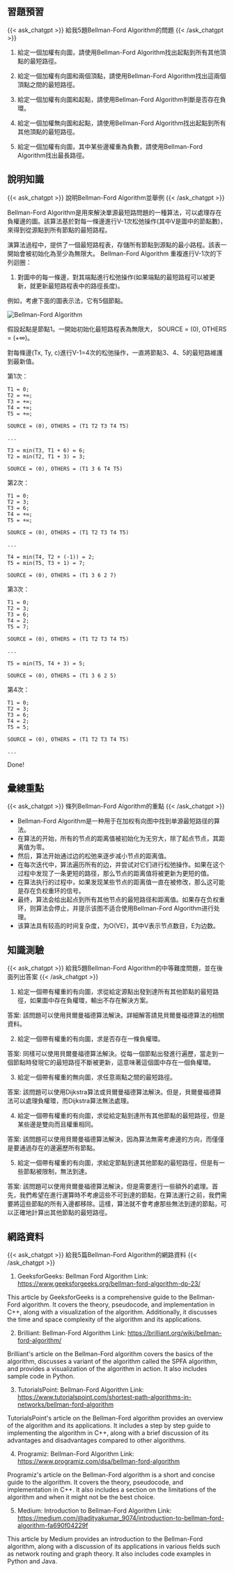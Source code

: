 ## 習題預習
{{< ask_chatgpt >}}
給我5題Bellman-Ford Algorithm的問題
{{< /ask_chatgpt >}}



1. 給定一個加權有向圖，請使用Bellman-Ford Algorithm找出起點到所有其他頂點的最短路徑。

2. 給定一個加權有向圖和兩個頂點，請使用Bellman-Ford Algorithm找出這兩個頂點之間的最短路徑。

3. 給定一個加權有向圖和起點，請使用Bellman-Ford Algorithm判斷是否存在負環。

4. 給定一個加權無向圖和起點，請使用Bellman-Ford Algorithm找出起點到所有其他頂點的最短路徑。

5. 給定一個加權有向圖，其中某些邊權重為負數，請使用Bellman-Ford Algorithm找出最長路徑。   

## 說明知識
{{< ask_chatgpt >}}
說明Bellman-Ford Algorithm並舉例
{{< /ask_chatgpt >}}



Bellman-Ford Algorithm是用來解決單源最短路問題的一種算法，可以處理存在負權邊的圖。該算法基於對每一條邊進行V-1次松弛操作(其中V是圖中的節點數)，來得到從源點到所有節點的最短路程。

演算法過程中，提供了一個最短路程表，存儲所有節點到源點的最小路程。該表一開始會被初始化為至少為無限大。 Bellman-Ford Algorithm 重複進行V-1次的下列迴圈：

1. 對圖中的每一條邊，對其端點進行松弛操作(如果端點的最短路程可以被更新，就更新最短路程表中的路徑長度)。

例如，考慮下面的圖表示法，它有5個節點。

![Bellman-Ford Algorithm](https://i.imgur.com/ZORymh4.png)

假設起點是節點1。一開始初始化最短路程表為無限大， SOURCE = (0), OTHERS = (+∞)。

對每條邊(Tx, Ty, c)進行V-1=4次的松弛操作，一直將節點3、4、5的最短路維護到最新值。

第1次：

    T1 = 0;
    T2 = +∞;
    T3 = +∞;
    T4 = +∞;
    T5 = +∞;

    SOURCE = (0), OTHERS = (T1 T2 T3 T4 T5)

    ...

    T3 = min(T3, T1 + 6) = 6;
    T2 = min(T2, T1 + 3) = 3;

    SOURCE = (0), OTHERS = (T1 3 6 T4 T5)
    

第2次：

    T1 = 0;
    T2 = 3;
    T3 = 6;
    T4 = +∞;
    T5 = +∞;

    SOURCE = (0), OTHERS = (T1 T2 T3 T4 T5)

    ...

    T4 = min(T4, T2 + (-1)) = 2;
    T5 = min(T5, T3 + 1) = 7;

    SOURCE = (0), OTHERS = (T1 3 6 2 7)

第3次：

    T1 = 0;
    T2 = 3;
    T3 = 6;
    T4 = 2;
    T5 = 7;

    SOURCE = (0), OTHERS = (T1 T2 T3 T4 T5)

    ...

    T5 = min(T5, T4 + 3) = 5;

    SOURCE = (0), OTHERS = (T1 3 6 2 5)

第4次：

    T1 = 0;
    T2 = 3;
    T3 = 6;
    T4 = 2;
    T5 = 5;

    SOURCE = (0), OTHERS = (T1 T2 T3 T4 T5)

    ...

Done!   

## 彙總重點
{{< ask_chatgpt >}}
條列Bellman-Ford Algorithm的重點
{{< /ask_chatgpt >}}



- Bellman-Ford Algorithm是一种用于在加权有向图中找到单源最短路径的算法。
- 在算法的开始，所有的节点的距离值被初始化为无穷大，除了起点节点，其距离值为零。
- 然后，算法开始通过边的松弛来逐步减小节点的距离值。
- 在每次迭代中，算法遍历所有的边，并尝试对它们进行松弛操作。如果在这个过程中发现了一条更短的路径，那么节点的距离值将被更新为更短的值。
- 在算法执行的过程中，如果发现某些节点的距离值一直在被修改，那么这可能是存在负权重环的信号。
- 最终，算法会给出起点到所有其他节点的最短路径和距离值。如果存在负权重环，则算法会停止，并提示该图不适合使用Bellman-Ford Algorithm进行处理。
- 该算法具有较高的时间复杂度，为O(VE)，其中V表示节点数目，E为边数。   

## 知識測驗
{{< ask_chatgpt >}}
給我5題Bellman-Ford Algorithm的中等難度問題，並在後面列出答案
{{< /ask_chatgpt >}}



1. 給定一個帶有權重的有向圖，求從給定源點出發到達所有其他節點的最短路徑，如果圖中存在負權環，輸出不存在解決方案。

答案: 該問題可以使用貝爾曼福德算法解決。詳細解答請見貝爾曼福德算法的相關資料。

2. 給定一個帶有權重的有向圖，求是否存在一條負權環。

答案: 同樣可以使用貝爾曼福德算法解決。從每一個節點出發進行遍歷，當走到一個節點時發現它的最短路徑不斷被更新，這意味著這個圖中存在一個負權環。

3. 給定一個帶有權重的無向圖，求任意兩點之間的最短路徑。

答案: 該問題可以使用Dijkstra算法或貝爾曼福德算法解決。但是，貝爾曼福德算法可以處理負權環，而Dijkstra算法無法處理。

4. 給定一個帶有權重的有向圖，求從給定點到達所有其他節點的最短路徑，但是某些邊是雙向而且權重相同。

答案: 該問題可以使用貝爾曼福德算法解決，因為算法無需考慮邊的方向，而僅僅是要通過存在的邊遍歷所有節點。

5. 給定一個帶有權重的有向圖，求給定節點到達其他節點的最短路徑，但是有一些節點被限制，無法到達。

答案: 該問題可以使用貝爾曼福德算法解決，但是需要進行一些額外的處理。首先，我們希望在進行運算時不考慮這些不可到達的節點，在算法運行之前，我們需要將這些節點的所有入邊都移除。這樣，算法就不會考慮那些無法到達的節點，可以正確地計算出其他節點的最短路徑。   

## 網路資料
{{< ask_chatgpt >}}
給我5篇Bellman-Ford Algorithm的網路資料
{{< /ask_chatgpt >}}



1. GeeksforGeeks: Bellman Ford Algorithm
Link: https://www.geeksforgeeks.org/bellman-ford-algorithm-dp-23/

This article by GeeksforGeeks is a comprehensive guide to the Bellman-Ford algorithm. It covers the theory, pseudocode, and implementation in C++, along with a visualization of the algorithm. Additionally, it discusses the time and space complexity of the algorithm and its applications.

2. Brilliant: Bellman-Ford Algorithm
Link: https://brilliant.org/wiki/bellman-ford-algorithm/

Brilliant's article on the Bellman-Ford algorithm covers the basics of the algorithm, discusses a variant of the algorithm called the SPFA algorithm, and provides a visualization of the algorithm in action. It also includes sample code in Python.

3. TutorialsPoint: Bellman-Ford Algorithm
Link: https://www.tutorialspoint.com/shortest-path-algorithms-in-networks/bellman-ford-algorithm

TutorialsPoint's article on the Bellman-Ford algorithm provides an overview of the algorithm and its applications. It includes a step by step guide to implementing the algorithm in C++, along with a brief discussion of its advantages and disadvantages compared to other algorithms.

4. Programiz: Bellman-Ford Algorithm
Link: https://www.programiz.com/dsa/bellman-ford-algorithm

Programiz's article on the Bellman-Ford algorithm is a short and concise guide to the algorithm. It covers the theory, pseudocode, and implementation in C++. It also includes a section on the limitations of the algorithm and when it might not be the best choice.

5. Medium: Introduction to Bellman-Ford Algorithm
Link: https://medium.com/@adityakumar_9074/introduction-to-bellman-ford-algorithm-fa690f04229f

This article by Medium provides an introduction to the Bellman-Ford algorithm, along with a discussion of its applications in various fields such as network routing and graph theory. It also includes code examples in Python and Java.   

